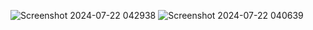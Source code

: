 ![Screenshot 2024-07-22 042938](https://github.com/user-attachments/assets/7122da9e-8ee4-4fb7-bb85-e8e3a5a3376e)
![Screenshot 2024-07-22 040639](https://github.com/user-attachments/assets/a110a112-9fe7-46ae-b455-2dd6d6fef145)
